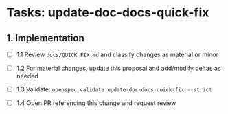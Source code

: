 # Tasks: update-doc-docs-quick-fix

## 1. Implementation

- [ ] 1.1 Review `docs/QUICK_FIX.md` and classify changes as material or minor

- [ ] 1.2 For material changes, update this proposal and add/modify deltas as needed

- [ ] 1.3 Validate: `openspec validate update-doc-docs-quick-fix --strict`

- [ ] 1.4 Open PR referencing this change and request review
